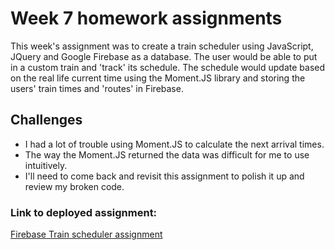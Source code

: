 # Week 7 homework assignments

<p>This week's assignment was to create a train scheduler using JavaScript, JQuery and Google Firebase as a database. The user would be able to put in a custom train and 'track' its schedule. The schedule would update based on the real life current time using the Moment.JS library and storing the users' train times and 'routes' in Firebase.</p>

## Challenges
* I had a lot of trouble using Moment.JS to calculate the next arrival times.
* The way the Moment.JS returned the data was difficult for me to use intuitively.
* I'll need to come back and revisit this assignment to polish it up and review my broken code.

### Link to deployed assignment:

<a href="https://august-johnson.github.io/week7/train-schedule/index.html">Firebase Train scheduler assignment</a>
